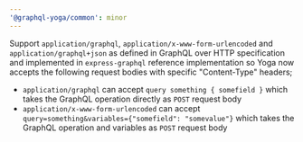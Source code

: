```yaml
---
'@graphql-yoga/common': minor
---
```


Support `application/graphql`, `application/x-www-form-urlencoded` and `application/graphql+json` as defined in GraphQL over HTTP specification and implemented in `express-graphql` reference implementation so Yoga now accepts the following request bodies with specific "Content-Type" headers;

- `application/graphql` can accept `query something { somefield }` which takes the GraphQL operation directly as `POST` request body
- `application/x-www-form-urlencoded` can accept `query=something&variables={"somefield": "somevalue"}` which takes the GraphQL operation and variables as `POST` request body
